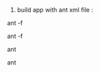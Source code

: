 1. build app with ant xml file :

ant -f <xml file> <target name>

ant -f <xml file> 

ant <target name>

ant 